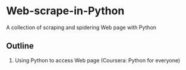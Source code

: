 # Web-scrape-in-Python
A collection of scraping and spidering Web page with Python
## Outline
1. Using Python to access Web page (Coursera: Python for everyone)
